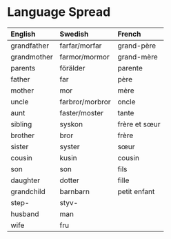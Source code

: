 # Language Spread

| English     | Swedish         | French        |
| :---------- | :-------------- | :------------ |
| grandfather | farfar/morfar   | grand-père    |
| grandmother | farmor/mormor   | grand-mère    |
| parents     | förälder        | parente       |
| father      | far             | père          |
| mother      | mor             | mère          |
| uncle       | farbror/morbror | oncle         |
| aunt        | faster/moster   | tante         |
| sibling     | syskon          | frère et sœur |
| brother     | bror            | frère         |
| sister      | syster          | sœur          |
| cousin      | kusin           | cousin        |
| son         | son             | fils          |
| daughter    | dotter          | fille         |
| grandchild  | barnbarn        | petit enfant  |
| step-       | styv-           |               |
| husband     | man             |               |
| wife        | fru             |               |
